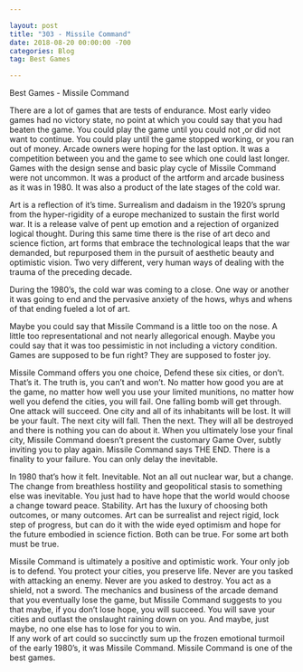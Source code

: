 ```yaml
---

layout: post  
title: "303 - Missile Command"  
date: 2018-08-20 00:00:00 -700  
categories: Blog  
tag: Best Games

---
```


Best Games - Missile Command  
  
There are a lot of games that are tests of endurance. Most early video games had no victory state, no point at which you could say that you had beaten the game. You could play the game until you could not ,or did not want to continue. You could play until the game stopped working, or you ran out of money. Arcade owners were hoping for the last option. It was a competition between you and the game to see which one could last longer. Games with the design sense and basic play cycle of Missile Command were not uncommon. It was a product of the artform and arcade business as it was in 1980. It was also a product of the late stages of the cold war. 

  
Art is a reflection of it’s time. Surrealism and dadaism in the 1920’s sprung from the hyper-rigidity of a europe mechanized to sustain the first world war. It is a release valve of pent up emotion and a rejection of organized logical thought. During this same time there is the rise of art deco and science fiction, art forms that embrace the technological leaps that the war demanded, but repurposed them in the pursuit of aesthetic beauty and optimistic vision. Two very different, very human ways of dealing with the trauma of the preceding decade. 

  
During the 1980’s, the cold war was coming to a close. One way or another it was going to end and the pervasive anxiety of the hows, whys and whens of that ending fueled a lot of art. 

  
Maybe you could say that Missile Command is a little too on the nose. A little too representational and not nearly allegorical enough. Maybe you could say that it was too pessimistic in not including a victory condition. Games are supposed to be fun right? They are supposed to foster joy.

  
Missile Command offers you one choice, Defend these six cities, or don’t. That’s it. The truth is, you can’t and won’t. No matter how good you are at the game, no matter how well you use your limited munitions, no matter how well you defend the cities, you will fail. One falling bomb will get through. One attack will succeed. One city and all of its inhabitants will be lost. It will be your fault. The next city will fall. Then the next. They will all be destroyed and there is nothing you can do about it. When you ultimately lose your final city, Missile Command doesn’t present the customary Game Over, subtly inviting you to play again. Missile Command says THE END. There is a finality to your failure. You can only delay the inevitable.

  
In 1980 that’s how it felt. Inevitable. Not an all out nuclear war, but a change. The change from breathless hostility and geopolitical stasis to something else was inevitable. You just had to have hope that the world would choose a change toward peace. Stability. Art has the luxury of choosing both outcomes, or many outcomes. Art can be surrealist and reject rigid, lock step of progress, but can do it with the wide eyed optimism and hope for the future embodied in science fiction. Both can be true. For some art both must be true.

  
Missile Command is ultimately a positive and optimistic work. Your only job is to defend. You protect your cities, you preserve life. Never are you tasked with attacking an enemy. Never are you asked to destroy. You act as a shield, not a sword. The mechanics and business of the arcade demand that you eventually lose the game, but Missile Command suggests to you that maybe, if you don’t lose hope, you will succeed. You will save your cities and outlast the onslaught raining down on you. And maybe, just maybe, no one else has to lose for you to win.  
If any work of art could so succinctly sum up the frozen emotional turmoil of the early 1980’s, it was Missile Command. Missile Command is one of the best games.